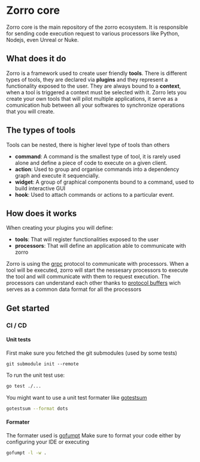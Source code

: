 # Zorro core

Zorro core is the main repository of the zorro ecosystem. It is responsible for sending code execution
request to various processors like Python, Nodejs, even Unreal or Nuke.

## What does it do

Zorro is a framework used to create user friendly **tools**. There is different types of tools,
they are declared via **plugins** and they represent a functionality exposed to the user.
They are always bound to a **context**, when a tool is triggered a context must be selected with it.
Zorro lets you create your own tools that will pilot multiple applications, it serve as a
comunication hub between all your softwares to synchronize operations that you will create.

## The types of tools

Tools can be nested, there is higher level type of tools than others

- **command**: A command is the smallest type of tool, it is rarely used alone and define a piece of code
  to execute on a given client.
- **action**: Used to group and organise commands into a dependency graph and execute it sequencially.
- **widget**: A group of graphical components bound to a command, used to build interactive GUI
- **hook**: Used to attach commands or actions to a particular event.

## How does it works

When creating your plugins you will define:
- **tools**: That will register functionalities exposed to the user
- **processors**: That will define an application able to communicate with zorro

Zorro is using the [grpc](https://grpc.io/) protocol to communicate with processors.
When a tool will be executed, zorro will start the nessesary processors to execute the tool
and will communicate with them to request execution.
The processors can understand each other thanks to [protocol buffers](https://protobuf.dev/)
wich serves as a common data format for all the processors

## Get started

### CI / CD

#### Unit tests

First make sure you fetched the git submodules (used by some tests)

```
git submodule init --remote
```

To run the unit test use:

```bash
go test ./...
```

You might want to use a unit test formater like [gotestsum](https://github.com/gotestyourself/gotestsum)

```bash
gotestsum --format dots
```

#### Formater

The formater used is [gofumpt](https://github.com/mvdan/gofumpt)
Make sure to format your code either by configuring your IDE or executing

```bash
gofumpt -l -w .
```
